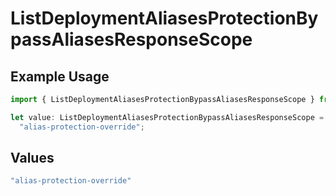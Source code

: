 # ListDeploymentAliasesProtectionBypassAliasesResponseScope

## Example Usage

```typescript
import { ListDeploymentAliasesProtectionBypassAliasesResponseScope } from "@vercel/sdk/models/operations/listdeploymentaliases.js";

let value: ListDeploymentAliasesProtectionBypassAliasesResponseScope =
  "alias-protection-override";
```

## Values

```typescript
"alias-protection-override"
```